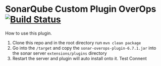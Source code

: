 SonarQube Custom Plugin OverOps [![Build Status](https://travis-ci.org/SonarSource/sonar-custom-plugin-example.svg)](https://travis-ci.org/SonarSource/sonar-custom-plugin-example)
==========

How to use this plugin. 
1. Clone this repo and in the root directory run ```mvn clean package```
1. Go into the `/target` and copy the ```sonar-overops-plugin-6.7.1.jar``` into the sonar server ```extensions/plugins``` directory
1. Restart the server and plugin will auto install onto it.
Test Connent
